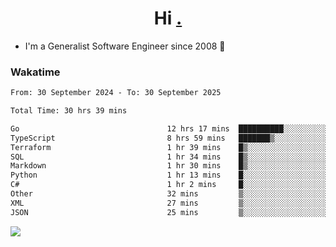 <h1 align="center">Hi <a href="https://www.hackerrank.com/erasmosaraujo">.</a></h1>
 
- I'm a Generalist Software Engineer  since 2008 🚀
<!--  
<p align="left">
  <a href="https://github.com/erasmosoares/github-readme-stats">
    <img
      align="center"
      src="https://github-readme-stats.vercel.app/api/top-langs/?username=erasmosoares&theme=radical&layout=compact"
    />
  </a>
  <a href="https://github.com/erasmosoares/github-readme-stats">
    [![Harlok's WakaTime stats](https://github-readme-stats.vercel.app/api/wakatime?username=ffflabs)](https://github.com/anuraghazra/github-readme-stats)
  </a>
</p>

<!--
 ### Repo 
 
<p align="left">
 <a href="https://github.com/erasmosoares/github-readme-stats">
    <img
      align="center"
      height="165"
      src="https://github-readme-stats.vercel.app/api/pin?username=erasmosoares&repo=sample-node&title_color=fff&icon_color=f9f9f9&text_color=9f9f9f&bg_color=151515"
    />
  </a>
  <a href="https://github.com/erasmosoares/github-readme-stats">
    <img
      align="center"
      height="165"
      src="https://github-readme-stats.vercel.app/api/pin?username=erasmosoares&repo=sample-node&title_color=fff&icon_color=f9f9f9&text_color=9f9f9f&bg_color=151515"
    />
  </a>
</p>
-->

 ### Wakatime 

<!--START_SECTION:waka-->

```txt
From: 30 September 2024 - To: 30 September 2025

Total Time: 30 hrs 39 mins

Go                                 12 hrs 17 mins  ██████████░░░░░░░░░░░░░░░   39.41 %
TypeScript                         8 hrs 59 mins   ███████▒░░░░░░░░░░░░░░░░░   28.84 %
Terraform                          1 hr 39 mins    █▒░░░░░░░░░░░░░░░░░░░░░░░   05.34 %
SQL                                1 hr 34 mins    █▒░░░░░░░░░░░░░░░░░░░░░░░   05.07 %
Markdown                           1 hr 30 mins    █▒░░░░░░░░░░░░░░░░░░░░░░░   04.83 %
Python                             1 hr 13 mins    █░░░░░░░░░░░░░░░░░░░░░░░░   03.95 %
C#                                 1 hr 2 mins     █░░░░░░░░░░░░░░░░░░░░░░░░   03.35 %
Other                              32 mins         ▒░░░░░░░░░░░░░░░░░░░░░░░░   01.72 %
XML                                27 mins         ▒░░░░░░░░░░░░░░░░░░░░░░░░   01.46 %
JSON                               25 mins         ▒░░░░░░░░░░░░░░░░░░░░░░░░   01.37 %
```

<!--END_SECTION:waka-->

![](https://komarev.com/ghpvc/?username=erasmosoares&color=brightgreen)
